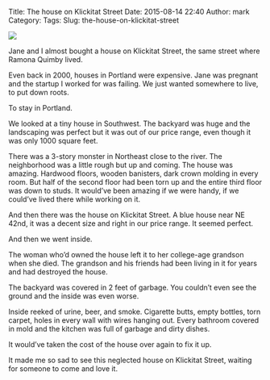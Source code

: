 Title: The house on Klickitat Street
Date: 2015-08-14 22:40
Author: mark
Category: 
Tags: 
Slug: the-house-on-klickitat-street

<img src="https://cdn-images-2.medium.com/max/800/1*bc-bH60PGhINQ_4KN6vNyg.png"  />

Jane and I almost bought a house on Klickitat Street, the same street where Ramona Quimby lived.

Even back in 2000, houses in Portland were expensive. Jane was pregnant and the startup I worked for was failing. We just wanted somewhere to live, to put down roots.

To stay in Portland.

We looked at a tiny house in Southwest. The backyard was huge and the landscaping was perfect but it was out of our price range, even though it was only 1000 square feet.

There was a 3-story monster in Northeast close to the river. The neighborhood was a little rough but up and coming. The house was amazing. Hardwood floors, wooden banisters, dark crown molding in every room. But half of the second floor had been torn up and the entire third floor was down to studs. It would’ve been amazing if we were handy, if we could’ve lived there while working on it.

And then there was the house on Klickitat Street. A blue house near NE 42nd, it was a decent size and right in our price range. It seemed perfect.

And then we went inside.

The woman who’d owned the house left it to her college-age grandson when she died. The grandson and his friends had been living in it for years and had destroyed the house.

The backyard was covered in 2 feet of garbage. You couldn’t even see the ground and the inside was even worse.

Inside reeked of urine, beer, and smoke. Cigarette butts, empty bottles, torn carpet, holes in every wall with wires hanging out. Every bathroom covered in mold and the kitchen was full of garbage and dirty dishes.

It would’ve taken the cost of the house over again to fix it up.

It made me so sad to see this neglected house on Klickitat Street, waiting for someone to come and love it.

